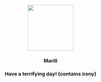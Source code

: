 <p align="center">
    <img src="https://raw.githubusercontent.com/PokeAPI/sprites/master/sprites/pokemon/183.png" width="150" height="150">
</p>
<h3 align="center"> <b>Marill</b></h3>
<h3 align="center">Have a terrifying day! (contains irony)</h3>
